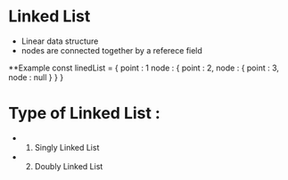 # Linked List 

* Linear data structure
* nodes are connected together by a referece field 

**Example 
const linedList = {
    point : 1
    node : {
        point : 2,
        node : {
            point : 3,
            node : null
        }
    }
}

# Type of Linked List : 
 * 1. Singly Linked List
 * 2. Doubly Linked List

